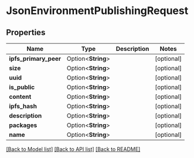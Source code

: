 # JsonEnvironmentPublishingRequest

## Properties

Name | Type | Description | Notes
------------ | ------------- | ------------- | -------------
**ipfs_primary_peer** | Option<**String**> |  | [optional]
**size** | Option<**String**> |  | [optional]
**uuid** | Option<**String**> |  | [optional]
**is_public** | Option<**String**> |  | [optional]
**content** | Option<**String**> |  | [optional]
**ipfs_hash** | Option<**String**> |  | [optional]
**description** | Option<**String**> |  | [optional]
**packages** | Option<**String**> |  | [optional]
**name** | Option<**String**> |  | [optional]

[[Back to Model list]](../README.md#documentation-for-models) [[Back to API list]](../README.md#documentation-for-api-endpoints) [[Back to README]](../README.md)


